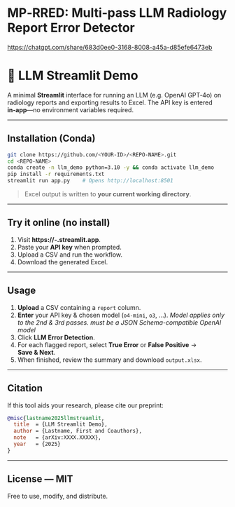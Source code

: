 # MP‑RRED: Multi‑pass LLM Radiology Report Error Detector


https://chatgpt.com/share/683d0ee0-3168-8008-a45a-d85efe6473eb


# 📑 LLM Streamlit Demo

A minimal **Streamlit** interface for running an LLM (e.g. OpenAI GPT‑4o) on radiology reports and exporting results to Excel. The API key is entered **in‑app**—no environment variables required.

---

## Installation (Conda)

```bash
git clone https://github.com/<YOUR-ID>/<REPO-NAME>.git
cd <REPO-NAME>
conda create -n llm_demo python=3.10 -y && conda activate llm_demo
pip install -r requirements.txt
streamlit run app.py    # Opens http://localhost:8501
```

> Excel output is written to **your current working directory**.

---

## Try it online (no install)

1. Visit **https\://<USER>-<REPO>.streamlit.app**.
2. Paste your **API key** when prompted.
3. Upload a CSV and run the workflow.
4. Download the generated Excel.

---

## Usage

1. **Upload** a CSV containing a `report` column.
2. **Enter** your API key & chosen model (`o4-mini`, `o3`, …). *Model applies only to the 2nd & 3rd passes.* *must be a JSON Schema-compatible OpenAI model*
3. Click **LLM Error Detection**.
4. For each flagged report, select **True Error** or **False Positive** → **Save & Next**.
5. When finished, review the summary and download `output.xlsx`.

---

## Citation

If this tool aids your research, please cite our preprint:

```bibtex
@misc{lastname2025llmstreamlit,
  title  = {LLM Streamlit Demo},
  author = {Lastname, First and Coauthors},
  note   = {arXiv:XXXX.XXXXX},
  year   = {2025}
}
```

---

## License — MIT

Free to use, modify, and distribute.

   
